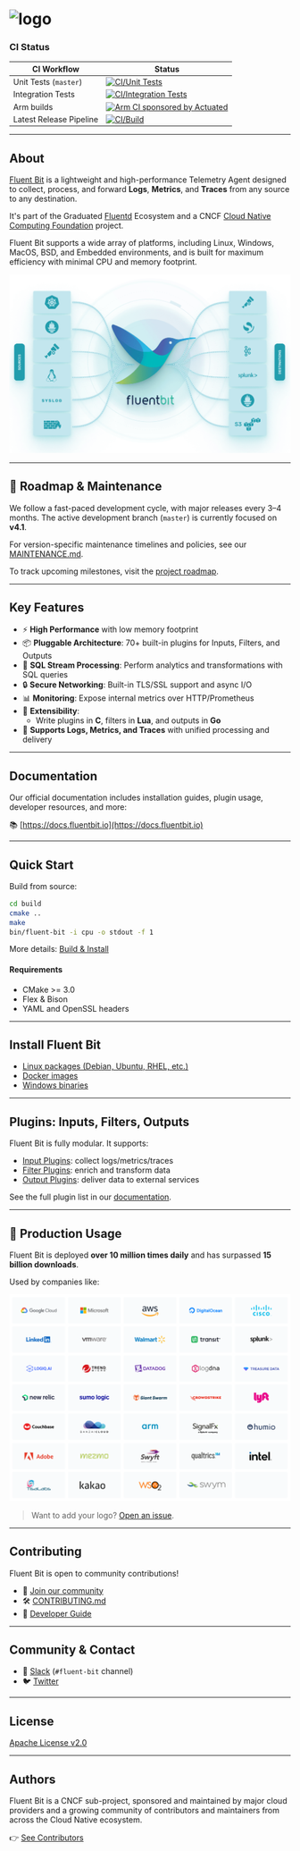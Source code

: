 # ![logo](fluentbit_logo.png)

### CI Status

| CI Workflow             | Status                                                                                                                                                     |
|-------------------------|-------------------------------------------------------------------------------------------------------------------------------------------------------------|
| Unit Tests (`master`)   | [![CI/Unit Tests](https://github.com/fluent/fluent-bit/actions/workflows/unit-tests.yaml/badge.svg?branch=master)](https://github.com/fluent/fluent-bit/actions/workflows/unit-tests.yaml) |
| Integration Tests       | [![CI/Integration Tests](https://github.com/fluent/fluent-bit/actions/workflows/master-integration-test.yaml/badge.svg)](https://github.com/fluent/fluent-bit/actions/workflows/master-integration-test.yaml) |
| Arm builds              | <a href="https://actuated.dev/"><img alt="Arm CI sponsored by Actuated" src="https://docs.actuated.dev/images/actuated-badge.png" width="120px"></img></a> |
| Latest Release Pipeline | [![CI/Build](https://github.com/fluent/fluent-bit/actions/workflows/staging-release.yaml/badge.svg)](https://github.com/fluent/fluent-bit/actions/workflows/staging-release.yaml) |

---

## About

[Fluent Bit](https://fluentbit.io) is a lightweight and high-performance Telemetry Agent designed to collect, process, and forward **Logs**, **Metrics**, and **Traces** from any source to any destination.

It's part of the Graduated [Fluentd](https://fluentd.org) Ecosystem and a CNCF [Cloud Native Computing Foundation](https://cncf.io) project.

Fluent Bit supports a wide array of platforms, including Linux, Windows, MacOS, BSD, and Embedded environments, and is built for maximum efficiency with minimal CPU and memory footprint.

![](documentation/fluentbit_ecosystem.png)

---

## 📌 Roadmap & Maintenance

We follow a fast-paced development cycle, with major releases every 3–4 months.
The active development branch (`master`) is currently focused on **v4.1**.

For version-specific maintenance timelines and policies, see our [MAINTENANCE.md](https://github.com/fluent/fluent-bit/blob/master/MAINTENANCE.md).

To track upcoming milestones, visit the [project roadmap](https://github.com/fluent/fluent-bit/wiki/Fluent-Bit-Roadmap).

---

## Key Features

- ⚡ **High Performance** with low memory footprint
- 📦 **Pluggable Architecture**: 70+ built-in plugins for Inputs, Filters, and Outputs
- 🧠 **SQL Stream Processing**: Perform analytics and transformations with SQL queries
- 🔒 **Secure Networking**: Built-in TLS/SSL support and async I/O
- 📊 **Monitoring**: Expose internal metrics over HTTP/Prometheus
- 🧩 **Extensibility**:
  - Write plugins in **C**, filters in **Lua**, and outputs in **Go**
- 🔌 **Supports Logs, Metrics, and Traces** with unified processing and delivery

---

## Documentation

Our official documentation includes installation guides, plugin usage, developer resources, and more:

📚 [https://docs.fluentbit.io](https://docs.fluentbit.io)

---

## Quick Start

Build from source:

```bash
cd build
cmake ..
make
bin/fluent-bit -i cpu -o stdout -f 1
```

More details: [Build & Install](https://docs.fluentbit.io/manual/installation/downloads/source/build-and-install)

#### Requirements

- CMake >= 3.0
- Flex & Bison
- YAML and OpenSSL headers

---

## Install Fluent Bit

- [Linux packages (Debian, Ubuntu, RHEL, etc.)](https://docs.fluentbit.io/manual/installation/downloads/linux)
- [Docker images](https://docs.fluentbit.io/manual/installation/downloads/docker)
- [Windows binaries](https://docs.fluentbit.io/manual/installation/downloads/windows)

---

## Plugins: Inputs, Filters, Outputs

Fluent Bit is fully modular. It supports:

- [Input Plugins](https://docs.fluentbit.io/manual/pipeline/inputs): collect logs/metrics/traces
- [Filter Plugins](https://docs.fluentbit.io/manual/pipeline/filters): enrich and transform data
- [Output Plugins](https://docs.fluentbit.io/manual/pipeline/outputs): deliver data to external services

See the full plugin list in our [documentation](https://docs.fluentbit.io/manual/pipeline/inputs).

---

## 🚀 Production Usage

Fluent Bit is deployed **over 10 million times daily** and has surpassed **15 billion downloads**.

Used by companies like:

![users](documentation/fluentbit_users.png)

> Want to add your logo? [Open an issue](https://github.com/fluent/fluent-bit/issues).

---

## Contributing

Fluent Bit is open to community contributions!

- 🤝 [Join our community](https://fluentbit.io/community/)
- 🛠 [CONTRIBUTING.md](CONTRIBUTING.md)
- 🚀 [Developer Guide](DEVELOPER_GUIDE.md)

---

## Community & Contact

- 💬 [Slack](http://slack.fluentd.org) (`#fluent-bit` channel)
- 🐦 [Twitter](https://twitter.com/fluentbit)

---

## License

[Apache License v2.0](http://www.apache.org/licenses/LICENSE-2.0)

---

## Authors

Fluent Bit is a CNCF sub-project, sponsored and maintained by major cloud providers and a growing community of contributors and maintainers from across the Cloud Native ecosystem.

👉 [See Contributors](https://github.com/fluent/fluent-bit/graphs/contributors)
